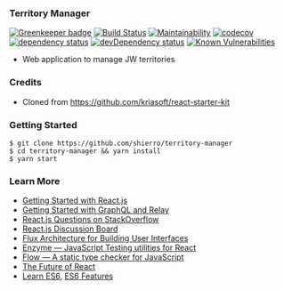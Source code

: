 ### Territory Manager

[![Greenkeeper badge](https://badges.greenkeeper.io/shierro/territory-manager.svg)](https://greenkeeper.io/)
[![Build Status](https://travis-ci.org/shierro/territory-manager.svg?branch=master)](https://travis-ci.org/shierro/territory-manager)
[![Maintainability](https://api.codeclimate.com/v1/badges/f60e0883a1c98f548293/maintainability)](https://codeclimate.com/github/shierro/territory-manager/maintainability)
[![codecov](https://codecov.io/gh/shierro/territory-manager/branch/master/graph/badge.svg)](https://codecov.io/gh/shierro/territory-manager)
[![dependency status](https://david-dm.org/shierro/territory-manager/status.svg)](https://david-dm.org/shierro/territory-manager/status.svg)
[![devDependency status](https://david-dm.org/shierro/territory-manager/dev-status.svg)](https://david-dm.org/shierro/territory-manager/dev-status.svg)
[![Known Vulnerabilities](https://snyk.io/test/github/shierro/territory-manager/badge.svg)](https://snyk.io/test/github/shierro/territory-manager)

* Web application to manage JW territories

### Credits

* Cloned from https://github.com/kriasoft/react-starter-kit

### Getting Started

```
$ git clone https://github.com/shierro/territory-manager
$ cd territory-manager && yarn install
$ yarn start
```

### Learn More

* [Getting Started with React.js](http://facebook.github.io/react/)
* [Getting Started with GraphQL and Relay](https://quip.com/oLxzA1gTsJsE)
* [React.js Questions on StackOverflow](http://stackoverflow.com/questions/tagged/reactjs)
* [React.js Discussion Board](https://discuss.reactjs.org/)
* [Flux Architecture for Building User Interfaces](http://facebook.github.io/flux/)
* [Enzyme — JavaScript Testing utilities for React](http://airbnb.io/enzyme/)
* [Flow — A static type checker for JavaScript](http://flowtype.org/)
* [The Future of React](https://github.com/reactjs/react-future)
* [Learn ES6](https://babeljs.io/docs/learn-es6/), [ES6 Features](https://github.com/lukehoban/es6features#readme)
